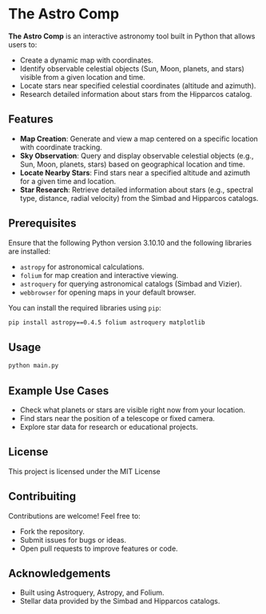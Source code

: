# The Astro Comp

**The Astro Comp** is an interactive astronomy tool built in Python that allows users to:

- Create a dynamic map with coordinates.
- Identify observable celestial objects (Sun, Moon, planets, and stars) visible from a given location and time.
- Locate stars near specified celestial coordinates (altitude and azimuth).
- Research detailed information about stars from the Hipparcos catalog.

## Features

- **Map Creation**: Generate and view a map centered on a specific location with coordinate tracking.
- **Sky Observation**: Query and display observable celestial objects (e.g., Sun, Moon, planets, stars) based on geographical location and time.
- **Locate Nearby Stars**: Find stars near a specified altitude and azimuth for a given time and location.
- **Star Research**: Retrieve detailed information about stars (e.g., spectral type, distance, radial velocity) from the Simbad and Hipparcos catalogs.

## Prerequisites

Ensure that the following Python version 3.10.10 and the following libraries are installed:

- `astropy` for astronomical calculations.
- `folium` for map creation and interactive viewing.
- `astroquery` for querying astronomical catalogs (Simbad and Vizier).
- `webbrowser` for opening maps in your default browser.

You can install the required libraries using `pip`:

```bash
pip install astropy==0.4.5 folium astroquery matplotlib
```

## Usage

```bash
python main.py
```

## Example Use Cases

- Check what planets or stars are visible right now from your location.
- Find stars near the position of a telescope or fixed camera.
- Explore star data for research or educational projects.

## License

This project is licensed under the MIT License

## Contribuiting

Contributions are welcome! Feel free to:
- Fork the repository.
- Submit issues for bugs or ideas.
- Open pull requests to improve features or code.

## Acknowledgements

- Built using Astroquery, Astropy, and Folium.
- Stellar data provided by the Simbad and Hipparcos catalogs.
  





